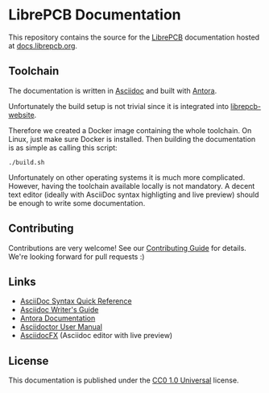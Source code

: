# LibrePCB Documentation

This repository contains the source for the [LibrePCB](http://librepcb.org)
documentation hosted at [docs.librepcb.org](https://docs.librepcb.org).

## Toolchain

The documentation is written in
[Asciidoc](https://asciidoctor.org/docs/what-is-asciidoc/)
and built with [Antora](https://antora.org/).

Unfortunately the build setup is not trivial since it is integrated into
[librepcb-website](https://github.com/LibrePCB/librepcb-website).

Therefore we created a Docker image containing the whole toolchain. On Linux,
just make sure Docker is installed. Then building the documentation is as
simple as calling this script:

    ./build.sh

Unfortunately on other operating systems it is much more complicated. However,
having the toolchain available locally is not mandatory. A decent text editor
(ideally with AsciiDoc syntax highligting and live preview) should be enough
to write some documentation.

## Contributing

Contributions are very welcome! See our [Contributing Guide](CONTRIBUTING.md)
for details. We're looking forward for pull requests :)

## Links

- [AsciiDoc Syntax Quick Reference](https://asciidoctor.org/docs/asciidoc-syntax-quick-reference/)
- [Asciidoc Writer's Guide](https://asciidoctor.org/docs/asciidoc-writers-guide/)
- [Antora Documentation](https://docs.antora.org/antora/latest/)
- [Asciidoctor User Manual](https://asciidoctor.org/docs/user-manual/)
- [AsciidocFX](https://www.asciidocfx.com/) (Asciidoc editor with live preview)

## License

This documentation is published under the
[CC0 1.0 Universal](https://creativecommons.org/publicdomain/zero/1.0/legalcode)
license.
